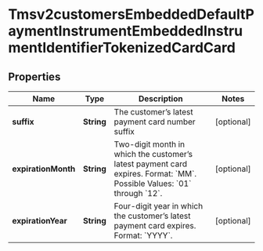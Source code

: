 
# Tmsv2customersEmbeddedDefaultPaymentInstrumentEmbeddedInstrumentIdentifierTokenizedCardCard

## Properties
Name | Type | Description | Notes
------------ | ------------- | ------------- | -------------
**suffix** | **String** | The customer’s latest payment card number suffix  |  [optional]
**expirationMonth** | **String** |  Two-digit month in which the customer’s latest payment card expires.  Format: &#x60;MM&#x60;.  Possible Values: &#x60;01&#x60; through &#x60;12&#x60;.  |  [optional]
**expirationYear** | **String** | Four-digit year in which the customer’s latest payment card expires.  Format: &#x60;YYYY&#x60;.  |  [optional]



